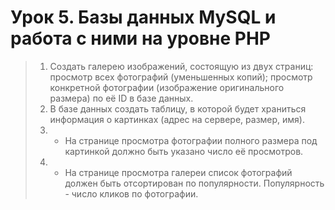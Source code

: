 # Урок 5. Базы данных MySQL и работа с ними на уровне PHP

> 1. Создать галерею изображений, состоящую из двух страниц:
просмотр всех фотографий (уменьшенных копий);
просмотр конкретной фотографии (изображение оригинального размера) по её ID в базе данных.
> 2. В базе данных создать таблицу, в которой будет храниться информация о картинках (адрес на сервере, размер, имя).
> 3. * На странице просмотра фотографии полного размера под картинкой должно быть указано число её просмотров.
> 4. * На странице просмотра галереи список фотографий должен быть отсортирован по популярности. Популярность - число кликов по фотографии.
